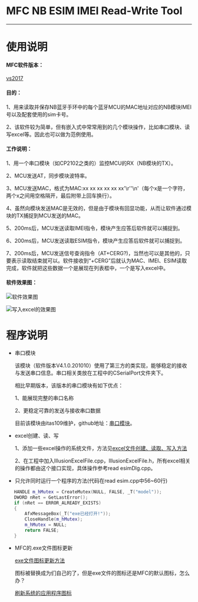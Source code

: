 # MFC NB ESIM IMEI Read-Write Tool
***
# 使用说明
#### MFC软件版本：
[vs2017](https://github.com/liuhao1946/embedded-software-module/blob/master/MFC%E5%B8%B8%E7%94%A8%E6%93%8D%E4%BD%9C/vs2017.exe)

#### 目的：
1、用来读取并保存NB蓝牙手环中的每个蓝牙MCU的MAC地址对应的NB模块IMEI号以及配套使用的sim卡号。

2、该软件较为简单，但有嵌入式中常常用到的几个模块操作，比如串口模块、读写excel等。因此也可以做为范例使用。

#### 工作说明：
1、用一个串口模块（如CP2102之类的）监控MCU的RX（NB模块的TX）。

2、MCU发送AT，同步模块波特率。

3、MCU发送MAC，格式为MAC:xx xx xx xx xx xx'\r''\n'（每个x是一个字符，两个x之间用空格隔开，最后附带上回车换行）。

4、虽然向模块发送MAC是无效的，但是由于模块有回显功能，从而让软件通过模块的TX捕捉到MCU发送的MAC。

5、200ms后，MCU发送读取IMEI指令，模块产生应答后软件就可以捕捉到。

6、200ms后，MCU发送读取ESIM指令，模块产生应答后软件就可以捕捉到。

7、200ms后，MCU发送信号查询指令（AT+CERG?)，当然也可以是其他的，只要表示读取结束就可以。软件接收到“+CERG”后就认为MAC、IMEI、ESIM读取完成，软件就把这些数据一个是展现在列表框中，一个是写入excel中。

#### 软件效果图：
![软件效果图](https://github.com/liuhao1946/MFC-Read-NB-IMIE-ESIM-Tool/blob/master/image/%E8%BD%AF%E4%BB%B6%E8%BF%90%E8%A1%8C%E6%95%88%E6%9E%9C.png)

![写入excel的效果图](https://github.com/liuhao1946/MFC-Read-NB-IMIE-ESIM-Tool/blob/master/image/%E5%86%99%E5%85%A5excel%E7%9A%84%E6%95%88%E6%9E%9C.jpg)

# 程序说明
 - 串口模块
 
   该模块（软件版本V4.1.0.201010）使用了第三方的类实现，能够稳定的接收与发送串口信息。串口相关类放在工程中的CSerialPort文件夹下。
   
   相比早期版本，该版本的串口模块有如下优点：
   
   1、能展现完整的串口名称
   
   2、更稳定可靠的发送与接收串口数据
   
   目前该模块由itas109维护，github地址：[串口模块](https://github.com/itas109/CSerialPort)。
 
 - excel创建、读、写

   1、添加一些excel操作的系统文件，方法见[excel文件创建、读取、写入方法](https://github.com/liuhao1946/embedded-software-module/blob/master/MFC%E5%B8%B8%E7%94%A8%E6%93%8D%E4%BD%9C/excel%E5%88%9B%E5%BB%BA%E3%80%81%E8%AF%BB%E3%80%81%E5%86%99/%E4%BE%8B%E5%AD%90.md)
   
   2、在工程中加入IllusionExcelFile.cpp，IllusionExcelFile.h，所有excel相关的操作都由这个接口实现，具体操作参考read esimDlg.cpp。

 - 只允许同时运行一个程序的方法(代码在read esim.cpp中56~60行)
 ```c++
	HANDLE m_hMutex = CreateMutex(NULL, FALSE, _T("model"));
	DWORD nRet = GetLastError();
	if (nRet == ERROR_ALREADY_EXISTS)
	{
		AfxMessageBox(_T("exe已经打开!"));
		CloseHandle(m_hMutex);
		m_hMutex = NULL;
		return FALSE;
	}
 ```
  - MFC的.exe文件图标更新
  
    [exe文件图标更新方法](https://blog.csdn.net/txwtech/article/details/92980545)
    
    图标被替换成为们自己的了，但是exe文件的图标还是MFC的默认图标，怎么办？
    
    [刷新系统的应用程序图标](https://www.cnblogs.com/qintangtao/p/3397812.html)
